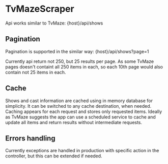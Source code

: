 # TvMazeScraper

Api works similar to TvMaze:
{host}/api/shows

## Pagination

Pagination is supported in the similar way:
{host}/api/shows?page=1

Currently api return not 250, but 25 results per page. As some TvMaze pages doesn't containt all 250 items in each, so each 10th page would also contain not 25 items in each.

## Cache

Shows and cast information are cached using in memory database for simplicity. It can be switched to any cache destination, when needed. Caching appears for each request and stores only requested items.
Ideally as TvMaze suggests the app can use a scheduled service to cache and update all items and return results without intermediate requests.

## Errors handling

Currently exceptions are handled in production with specific action in the controller, but this can be extended if needed.
